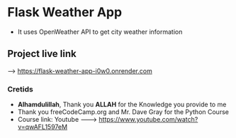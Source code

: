 # Flask Weather App
- It uses OpenWeather API to get city weather information

## Project live link
--> https://flask-weather-app-i0w0.onrender.com

### Cretids
- **Alhamdulillah**, Thank you **ALLAH** for the Knowledge you provide to me
- Thank you freeCodeCamp.org and Mr. Dave Gray for the Python Course
- Course link: Youtube ---> https://www.youtube.com/watch?v=qwAFL1597eM
